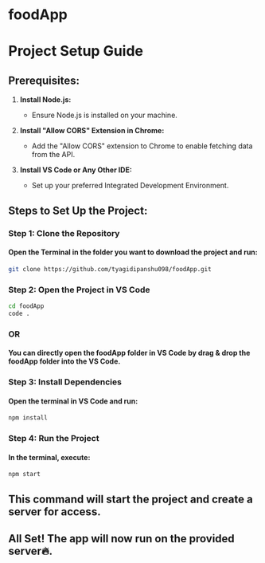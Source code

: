 # foodApp
# Project Setup Guide

## Prerequisites:

1. **Install Node.js:**
   - Ensure Node.js is installed on your machine.

2. **Install "Allow CORS" Extension in Chrome:**
   - Add the "Allow CORS" extension to Chrome to enable fetching data from the API.

3. **Install VS Code or Any Other IDE:**
   - Set up your preferred Integrated Development Environment.

## Steps to Set Up the Project:

### Step 1: Clone the Repository
#### Open the Terminal in the folder you want to download the project and run:
```bash
git clone https://github.com/tyagidipanshu098/foodApp.git
```
### Step 2: Open the Project in VS Code
```bash
cd foodApp
code .
```
### OR
#### You can directly open the foodApp folder in VS Code by drag & drop the foodApp folder into the VS Code.
### Step 3: Install Dependencies
#### Open the terminal in VS Code and run:
```bash
npm install
```
### Step 4: Run the Project
#### In the terminal, execute:
```bash
npm start
```

## This command will start the project and create a server for access.
## All Set! The app will now run on the provided server🔥.
